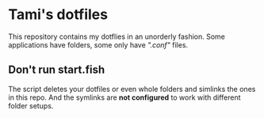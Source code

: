 # Tami's dotfiles
This repository contains my dotflies in an unorderly fashion. Some applications have folders, some only have *".conf"* files.

## **Don't run start.fish**
The script deletes your dotfiles or even whole folders and simlinks the ones in this repo. And the symlinks are **not configured** to work with different folder setups.